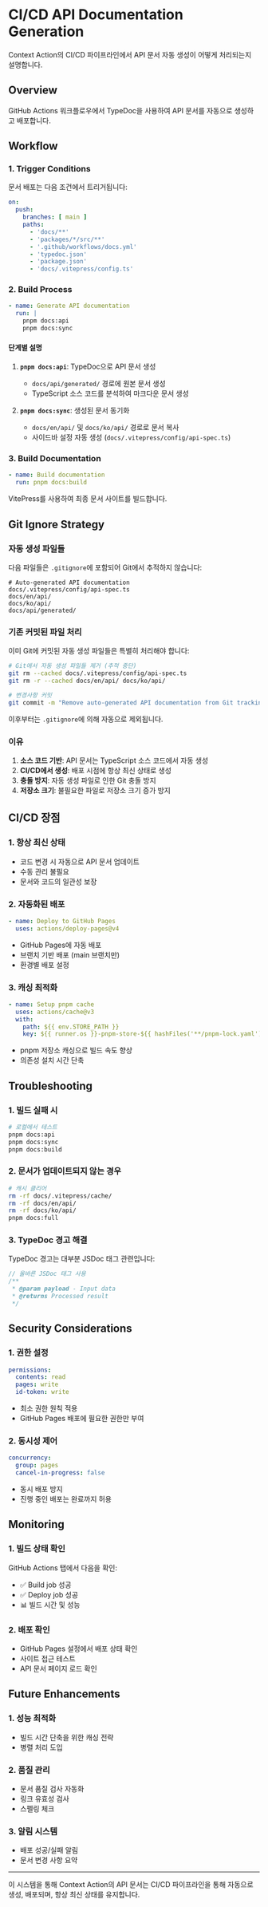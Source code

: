 # CI/CD API Documentation Generation

Context Action의 CI/CD 파이프라인에서 API 문서 자동 생성이 어떻게 처리되는지 설명합니다.

## Overview

GitHub Actions 워크플로우에서 TypeDoc을 사용하여 API 문서를 자동으로 생성하고 배포합니다.

## Workflow

### 1. Trigger Conditions

문서 배포는 다음 조건에서 트리거됩니다:

```yaml
on:
  push:
    branches: [ main ]
    paths:
      - 'docs/**'
      - 'packages/*/src/**'
      - '.github/workflows/docs.yml'
      - 'typedoc.json'
      - 'package.json'
      - 'docs/.vitepress/config.ts'
```

### 2. Build Process

```yaml
- name: Generate API documentation
  run: |
    pnpm docs:api
    pnpm docs:sync
```

#### 단계별 설명

1. **`pnpm docs:api`**: TypeDoc으로 API 문서 생성
   - `docs/api/generated/` 경로에 원본 문서 생성
   - TypeScript 소스 코드를 분석하여 마크다운 문서 생성

2. **`pnpm docs:sync`**: 생성된 문서 동기화
   - `docs/en/api/` 및 `docs/ko/api/` 경로로 문서 복사
   - 사이드바 설정 자동 생성 (`docs/.vitepress/config/api-spec.ts`)

### 3. Build Documentation

```yaml
- name: Build documentation
  run: pnpm docs:build
```

VitePress를 사용하여 최종 문서 사이트를 빌드합니다.

## Git Ignore Strategy

### 자동 생성 파일들

다음 파일들은 `.gitignore`에 포함되어 Git에서 추적하지 않습니다:

```gitignore
# Auto-generated API documentation
docs/.vitepress/config/api-spec.ts
docs/en/api/
docs/ko/api/
docs/api/generated/
```

### 기존 커밋된 파일 처리

이미 Git에 커밋된 자동 생성 파일들은 특별히 처리해야 합니다:

```bash
# Git에서 자동 생성 파일들 제거 (추적 중단)
git rm --cached docs/.vitepress/config/api-spec.ts
git rm -r --cached docs/en/api/ docs/ko/api/

# 변경사항 커밋
git commit -m "Remove auto-generated API documentation from Git tracking"
```

이후부터는 `.gitignore`에 의해 자동으로 제외됩니다.

### 이유

1. **소스 코드 기반**: API 문서는 TypeScript 소스 코드에서 자동 생성
2. **CI/CD에서 생성**: 배포 시점에 항상 최신 상태로 생성
3. **충돌 방지**: 자동 생성 파일로 인한 Git 충돌 방지
4. **저장소 크기**: 불필요한 파일로 저장소 크기 증가 방지

## CI/CD 장점

### 1. 항상 최신 상태

- 코드 변경 시 자동으로 API 문서 업데이트
- 수동 관리 불필요
- 문서와 코드의 일관성 보장

### 2. 자동화된 배포

```yaml
- name: Deploy to GitHub Pages
  uses: actions/deploy-pages@v4
```

- GitHub Pages에 자동 배포
- 브랜치 기반 배포 (main 브랜치만)
- 환경별 배포 설정

### 3. 캐싱 최적화

```yaml
- name: Setup pnpm cache
  uses: actions/cache@v3
  with:
    path: ${{ env.STORE_PATH }}
    key: ${{ runner.os }}-pnpm-store-${{ hashFiles('**/pnpm-lock.yaml') }}
```

- pnpm 저장소 캐싱으로 빌드 속도 향상
- 의존성 설치 시간 단축

## Troubleshooting

### 1. 빌드 실패 시

```bash
# 로컬에서 테스트
pnpm docs:api
pnpm docs:sync
pnpm docs:build
```

### 2. 문서가 업데이트되지 않는 경우

```bash
# 캐시 클리어
rm -rf docs/.vitepress/cache/
rm -rf docs/en/api/
rm -rf docs/ko/api/
pnpm docs:full
```

### 3. TypeDoc 경고 해결

TypeDoc 경고는 대부분 JSDoc 태그 관련입니다:

```typescript
// 올바른 JSDoc 태그 사용
/**
 * @param payload - Input data
 * @returns Processed result
 */
```

## Security Considerations

### 1. 권한 설정

```yaml
permissions:
  contents: read
  pages: write
  id-token: write
```

- 최소 권한 원칙 적용
- GitHub Pages 배포에 필요한 권한만 부여

### 2. 동시성 제어

```yaml
concurrency:
  group: pages
  cancel-in-progress: false
```

- 동시 배포 방지
- 진행 중인 배포는 완료까지 허용

## Monitoring

### 1. 빌드 상태 확인

GitHub Actions 탭에서 다음을 확인:

- ✅ Build job 성공
- ✅ Deploy job 성공
- 📊 빌드 시간 및 성능

### 2. 배포 확인

- GitHub Pages 설정에서 배포 상태 확인
- 사이트 접근 테스트
- API 문서 페이지 로드 확인

## Future Enhancements

### 1. 성능 최적화

- 빌드 시간 단축을 위한 캐싱 전략
- 병렬 처리 도입

### 2. 품질 관리

- 문서 품질 검사 자동화
- 링크 유효성 검사
- 스펠링 체크

### 3. 알림 시스템

- 배포 성공/실패 알림
- 문서 변경 사항 요약

---

이 시스템을 통해 Context Action의 API 문서는 CI/CD 파이프라인을 통해 자동으로 생성, 배포되며, 항상 최신 상태를 유지합니다. 